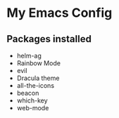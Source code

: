 # My Emacs Config

## Packages installed

* helm-ag
* Rainbow Mode
* evil
* Dracula theme
* all-the-icons
* beacon
* which-key
* web-mode
